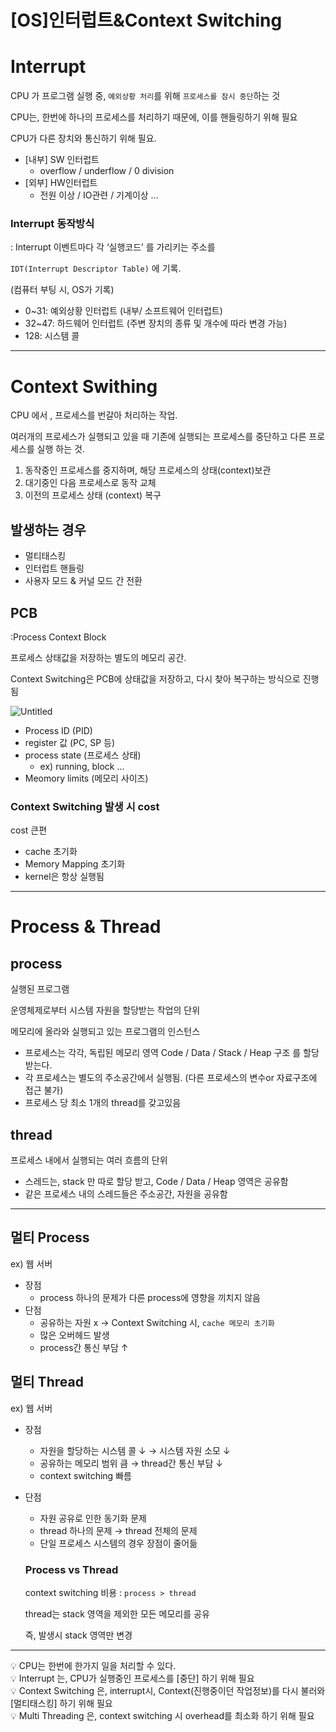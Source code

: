 # [OS]인터럽트&Context Switching

# Interrupt

CPU 가 프로그램 실행 중, `예외상황 처리`를 위해  `프로세스를 잠시 중단`하는 것 

CPU는, 한번에 하나의 프로세스를 처리하기 때문에, 이를 핸들링하기 위해 필요 

CPU가 다른 장치와 통신하기 위해 필요. 

- [내부] SW 인터럽트
    - overflow / underflow / 0 division
- [외부] HW인터럽트
    - 전원 이상 / IO관련 / 기계이상 ...

### Interrupt 동작방식

: Interrupt 이벤트마다 각 ‘실행코드’ 를 가리키는 주소를 

  `IDT(Interrupt Descriptor Table)` 에 기록.

  (컴퓨터 부팅 시, OS가 기록)

- 0~31: 예외상황 인터럽트 (내부/ 소프트웨어 인터럽트)
- 32~47: 하드웨어 인터럽트 (주변 장치의 종류 및 개수에 따라 변경 가능)
- 128: 시스템 콜

---

# Context Swithing

CPU 에서 , 프로세스를 번갈아 처리하는 작업.

여러개의 프로세스가 실행되고 있을 때 기존에 실행되는 프로세스를 중단하고 다른 프로세스를 실행 하는 것.

1. 동작중인 프로세스를 중지하며, 해당 프로세스의 상태(context)보관
2. 대기중인 다음 프로세스로 동작 교체 
3. 이전의 프로세스 상태 (context) 복구

## 발생하는 경우

- 멀티태스킹
- 인터럽트 핸들링
- 사용자 모드 & 커널 모드 간 전환

## PCB

 :Process Context Block 

 프로세스 상태값을 저장하는 별도의 메모리 공간. 

 Context Switching은 PCB에 상태값을 저장하고, 다시 찾아 복구하는 방식으로 진행됨

![Untitled](https://user-images.githubusercontent.com/67628725/164216525-d492ae77-f3dd-48d4-899f-98e3fc4a9553.png)

- Process ID (PID)
- register 값 (PC, SP 등)
- process state (프로세스 상태)
    - ex) running, block ...
- Meomory limits (메모리 사이즈)

### Context Switching 발생 시 cost

cost 큰편 

- cache 초기화
- Memory Mapping 초기화
- kernel은 항상 실행됨

---

# Process & Thread

## process

실행된 프로그램

 운영체제로부터 시스템 자원을 할당받는 작업의 단위 

 메모리에 올라와 실행되고 있는 프로그램의 인스턴스 

- 프로세스는 각각, 독립된 메모리 영역 Code / Data / Stack / Heap 구조 를 할당받는다.
- 각 프로세스는 별도의 주소공간에서 실행됨. (다른 프로세스의 변수or 자료구조에 접근 불가)
- 프로세스 당 최소 1개의 thread를 갖고있음

## thread

프로세스 내에서 실행되는 여러 흐름의 단위 

- 스레드는, stack 만 따로 할당 받고, Code / Data / Heap 영역은 공유함
- 같은 프로세스 내의 스레드들은 주소공간, 자원을 공유함

---

## 멀티 Process

ex) 웹 서버

- 장점
    - process 하나의 문제가 다른 process에 영향을 끼치지 않음
- 단점
    - 공유하는 자원 x  → Context Switching 시,  `cache 메모리 초기화`
    - 많은 오버헤드 발생
    - process간 통신 부담 ↑

## 멀티 Thread

 ex) 웹 서버

- 장점
    - 자원을 할당하는 시스템 콜 ↓   → 시스템 자원 소모  ↓
    - 공유하는 메모리 범위 큼 →  thread간 통신 부담 ↓
    - context switching 빠름
- 단점
    - 자원 공유로 인한 동기화 문제
    - thread 하나의 문제 → thread 전체의 문제
    - 단일 프로세스 시스템의 경우 장점이 줄어듦
    
    ### Process vs Thread
    
    context switching 비용 : `process > thread`
    
     thread는 stack 영역을 제외한 모든 메모리를 공유 
    
     즉, 발생시 stack 영역만 변경 
    

---

<aside>
💡 CPU는 한번에 한가지 일을 처리할 수 있다.  
    

</aside>  


<aside>
💡 Interrupt 는, CPU가 실행중인 프로세스를 [중단] 하기 위해 필요  
    

</aside>  


<aside>
💡 Context Switching 은, interrupt시, Context(진행중이던 작업정보)를 다시 불러와 [멀티태스킹] 하기 위해 필요  
    

</aside>  


<aside>
💡 Multi Threading 은, context switching 시 overhead를 최소화 하기 위해 필요  
    

</aside>  

